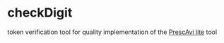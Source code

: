 # checkDigit


token verification tool for quality implementation of the [PrescAvi lite](https://github.com/mehr-licht/OrgaFarma/tree/master/PrescAvi%20Lite%20v6.0.2%20lite%20com%20autenticacao%20(f%2C%20h%2C%20L%2C%20S)) tool
